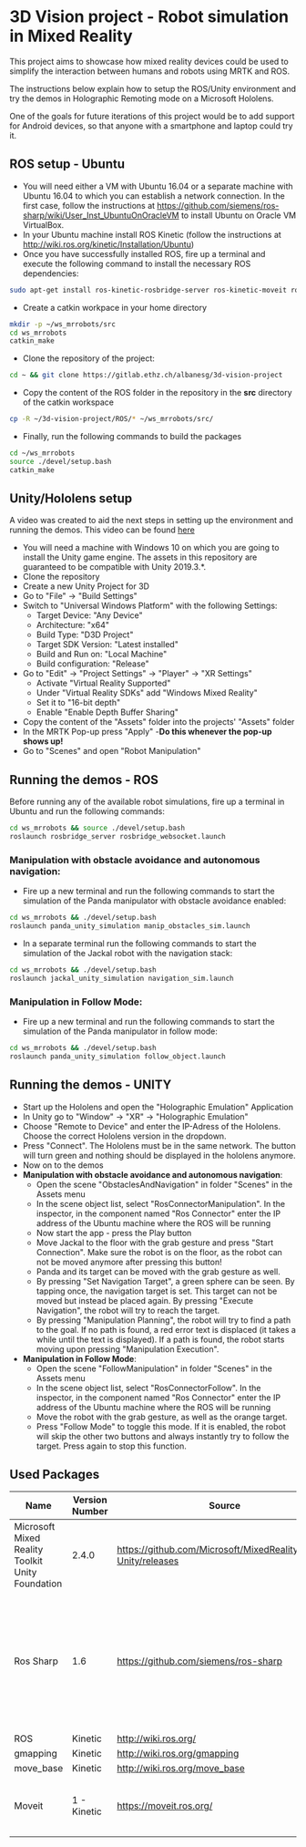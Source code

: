 # 3D Vision project - Robot simulation in Mixed Reality

This project aims to showcase how mixed reality devices could be used to simplify the interaction between humans and robots using MRTK and ROS.

The instructions below explain how to setup the ROS/Unity environment and try the demos in Holographic Remoting mode on a Microsoft Hololens.

One of the goals for future iterations of this project would be to add support for Android devices, so that anyone with a smartphone and laptop could try it.

## ROS setup - Ubuntu
- You will need either a VM with Ubuntu 16.04 or a separate machine with Ubuntu 16.04 to which you can establish a network connection. In the first case, follow the instructions at  https://github.com/siemens/ros-sharp/wiki/User_Inst_UbuntuOnOracleVM to install Ubuntu on Oracle VM VirtualBox.
- In your Ubuntu machine install ROS Kinetic (follow the instructions at http://wiki.ros.org/kinetic/Installation/Ubuntu)
- Once you have successfully installed ROS, fire up a terminal and execute the following command to install the necessary ROS dependencies:
```bash
sudo apt-get install ros-kinetic-rosbridge-server ros-kinetic-moveit ros-kinetic-panda-moveit-config ros-kinetic-moveit-visual-tools ros-kinetic-move-base ros-kinetic-gmapping ros-kinetic-franka-description ros-kinetic-lms1xx
```
- Create a catkin workpace in your home directory
```bash
mkdir -p ~/ws_mrrobots/src
cd ws_mrrobots
catkin_make
```
- Clone the repository of the project:
```bash
cd ~ && git clone https://gitlab.ethz.ch/albanesg/3d-vision-project
```
- Copy the content of the ROS folder in the repository in the **src** directory of the catkin workspace
```bash
cp -R ~/3d-vision-project/ROS/* ~/ws_mrrobots/src/
```
- Finally, run the following commands to build the packages
```bash
cd ~/ws_mrrobots 
source ./devel/setup.bash
catkin_make
``` 
## Unity/Hololens setup 
A video was created to aid the next steps in setting up the environment and running the demos. This video can be found [here](docs/demo_tutorial.mp4)
- You will need a machine with Windows 10 on which you are going to install the Unity game engine. The assets in this repository are guaranteed to be compatible with Unity 2019.3.*.
- Clone the repository
- Create a new Unity Project for 3D
- Go to "File" -> "Build Settings"
- Switch to "Universal Windows Platform" with the following Settings:
    - Target Device: "Any Device"
    - Architecture: "x64"
    - Build Type: "D3D Project"
    - Target SDK Version: "Latest installed"
    - Build and Run on: "Local Machine"
    - Build configuration: "Release"
- Go to "Edit" -> "Project Settings" -> "Player" -> "XR Settings"
    - Activate "Virtual Reality Supported"
    - Under "Virtual Reality SDKs" add "Windows Mixed Reality"
    - Set it to "16-bit depth"
    - Enable "Enable Depth Buffer Sharing"
- Copy the content of the "Assets" folder into the projects' "Assets" folder
- In the MRTK Pop-up press "Apply" -**Do this whenever the pop-up shows up!**
- Go to "Scenes" and open "Robot Manipulation"

## Running the demos - ROS 
Before running any of the available robot simulations, fire up a terminal in Ubuntu and run the following commands:
```bash
cd ws_mrrobots && source ./devel/setup.bash
roslaunch rosbridge_server rosbridge_websocket.launch
```

### Manipulation with obstacle avoidance and autonomous navigation:
- Fire up a new terminal and run the following commands to start the simulation
of the Panda manipulator with obstacle avoidance enabled:
```bash
cd ws_mrrobots && ./devel/setup.bash
roslaunch panda_unity_simulation manip_obstacles_sim.launch 
```
- In a separate terminal run the following commands to start the simulation of the
Jackal robot with the navigation stack:
```bash
cd ws_mrrobots && ./devel/setup.bash
roslaunch jackal_unity_simulation navigation_sim.launch
```

### Manipulation in Follow Mode:
- Fire up a new terminal and run the following commands to start the simulation of
the Panda manipulator in follow mode:
```bash
cd ws_mrrobots && ./devel/setup.bash
roslaunch panda_unity_simulation follow_object.launch
```

## Running the demos - UNITY
- Start up the Hololens and open the "Holographic Emulation" Application
- In Unity go to "Window" -> "XR" -> "Holographic Emulation"
- Choose "Remote to Device" and enter the IP-Adress of the Hololens. Choose the correct Hololens version in the dropdown.
- Press "Connect". The Hololens must be in the same network. The button will turn green and nothing should be displayed in the hololens anymore.
- Now on to the demos
- **Manipulation with obstacle avoidance and autonomous navigation**:
    - Open the scene "ObstaclesAndNavigation" in folder "Scenes" in the Assets menu
    - In the scene object list, select "RosConnectorManipulation". In the inspector, in the component named "Ros Connector" enter the IP address of the Ubuntu machine where the ROS will be running
    - Now start the app - press the Play button
    - Move Jackal to the floor with the grab gesture and press "Start Connection". Make sure the robot is on the floor, as the robot can not be moved anymore after pressing this button! 
    - Panda and its target can be moved with the grab gesture as well.
    - By pressing "Set Navigation Target", a green sphere can be seen. By tapping once, the navigation target is set. This target can not be moved but instead be placed again. By pressing "Execute Navigation", the robot will try to reach the target. 
    - By pressing "Manipulation Planning", the robot will try to find a path to the goal. If no path is found, a red error text is displaced (it takes a while until the text is displayed). If a path is found, the robot starts moving upon pressing "Manipulation Execution".
- **Manipulation in Follow Mode**:
    - Open the scene "FollowManipulation" in folder "Scenes" in the Assets menu
    - In the scene object list, select "RosConnectorFollow". In the inspector, in the component named "Ros Connector" enter the IP address of the Ubuntu machine where the ROS will be running
    - Move the robot with the grab gesture, as well as the orange target. 
    - Press "Follow Mode" to toggle this mode. If it is enabled, the robot will skip the other two buttons and always instantly try to follow the target. Press again to stop this function.

## Used Packages

| Name | Version Number | Source | Comments |
|---|---|---|---|
| Microsoft Mixed Reality Toolkit Unity Foundation | 2.4.0 | https://github.com/Microsoft/MixedRealityToolkit-Unity/releases | - |
| Ros Sharp | 1.6 | https://github.com/siemens/ros-sharp | After the commits in April the package stopped working. If it still isn't fixed, try to get the version from March. |
| ROS | Kinetic | http://wiki.ros.org/ | - |
| gmapping | Kinetic | http://wiki.ros.org/gmapping | - |
| move_base | Kinetic | http://wiki.ros.org/move_base | - |
| Moveit | 1 - Kinetic | https://moveit.ros.org/ | The version for Ubuntu 16.04 was used. |